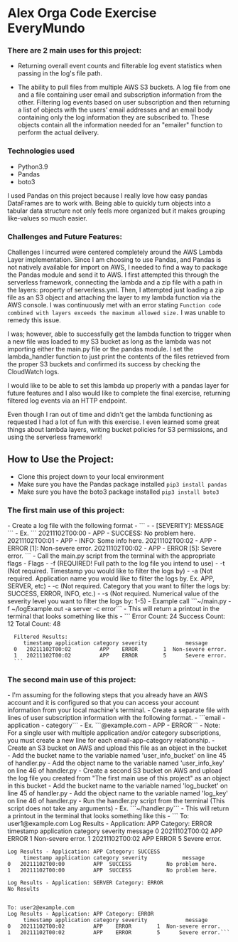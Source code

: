 <h1>Alex Orga Code Exercise EveryMundo</h1>

<h3>There are 2 main uses for this project:</h3>

- Returning overall event counts and filterable log event statistics when passing in the log's file path. 


- The ability to pull files from multiple AWS S3 buckets. A log file from one and a file containing user email and subscription information from the other. Filtering log events based on user subscription and then returning a list of objects with the users' email addresses and an email body containing only the log information they are subscribed to. These objects contain all the information needed for an "emailer" function to perform the actual delivery. 

<h3>Technologies used</h3>

- Python3.9
- Pandas
- boto3

I used Pandas on this project because I really love how easy pandas DataFrames are to work with. Being able to quickly turn objects into a tabular data structure not only feels more organized but it makes grouping like-values so much easier.

<h3>Challenges and Future Features:</h3>

Challenges I incurred were centered completely around the AWS Lambda Layer implementation. Since I am choosing to use Pandas, and Pandas is not natively available for import on AWS, I needed to find a way to package the Pandas module and send it to AWS. I first attempted this through the serverless framework, connecting the lambda and a zip file with a path in the layers: property of serverless.yml.  Then, I attempted just loading a zip file as an S3 object and attaching the layer to my lambda function via the AWS console. I was continuously met with an error stating ```Function code combined with layers exceeds the maximum allowed size.```  I was unable to remedy this issue.

I was; however, able to successfully get the lambda function to trigger when a new file was loaded to my S3 bucket as long as the lambda was not importing either the main.py file or the pandas module. I set the lambda_handler function to just print the contents of the files retrieved from the proper S3 buckets and confirmed its success by checking the CloudWatch logs.

I would like to be able to set this lambda up properly with a pandas layer for future features and I also would like to complete the final exercise, returning filtered log events via an HTTP endpoint.

Even though I ran out of time and didn't get the lambda functioning as requested I had a lot of fun with this exercise. I even learned some great things about lambda layers, writing bucket policies for S3 permissions, and using the serverless framework! 


<h2>How to Use the Project:</h2>

- Clone this project down to your local environment
- Make sure you have the Pandas package installed ```pip3 install pandas```
- Make sure you have the boto3 package installed ```pip3 install boto3```


<h3>The first main use of this project:</h3>
  - Create a log file with the following format
    - ```
      <TIMESTAMP> - <APPLICATION> - <CATEGORY>[SEVERITY]: MESSAGE
      ```
    - Ex. ```
    20211102T00:00 - APP - SUCCESS: No problem here.
    20211102T00:01 - APP - INFO: Some info here. 
    20211102T00:02 - APP - ERROR [1]: Non-severe
    error. 20211102T00:02 - APP - ERROR [5]: Severe
    error.
          ```
  - Call the main.py script from the terminal with the appropriate flags
    - Flags
      - -f (REQUIRED! Full path to the log file you intend to use)
      - -t (Not required. Timestamp you would like to filter the logs by)
      - -a (Not required. Application name you would like to filter the logs by. Ex. APP, SERVER, etc)
      - -c (Not required. Category that you want to filter the logs by: SUCCESS, ERROR, INFO, etc.)
      - -s (Not required. Numerical value of the severity level you want to filter the logs by: 1-5)
  - Example call ```~/main.py -f ~/logExample.out -a server -c error```
  - This will return a printout in the terminal that looks something like this
    - ```
      Error Count: 24
      Success Count: 12
      Total Count: 48

      Filtered Results:
         timestamp application category severity            message
      0   20211102T00:02         APP    ERROR        1  Non-severe error.
      1   20211102T00:02         APP    ERROR        5      Severe error.
      ```

<h3>The second main use of this project:</h3>
  - I'm assuming for the following steps that you already have an AWS account and it is configured so that you can access your account information from your local machine's terminal.
  - Create a separate file with lines of user subscription information with the following format.  
    - ```email - application - category```
    - Ex. ```<your_name>@example.com - APP - ERROR```
    - Note: For a single user with multiple application and/or category subscriptions, you must create a new line for each email-app-category relationship.
  - Create an S3 bucket on AWS and upload this file as an object in the bucket
    - Add the bucket name to the variable named 'user_info_bucket' on line 45 of handler.py
    - Add the object name to the variable named 'user_info_key' on line 46 of handler.py
  - Create a second S3 bucket on AWS and upload the log file you created from "The first main use of this project" as an object in this bucket
    - Add the bucket name to the variable named 'log_bucket' on line 45 of handler.py
    - Add the object name to the variable named 'log_key' on line 46 of handler.py
  - Run the handler.py script from the terminal (This script does not take any arguments)
  - Ex. ```~/handler.py```
  - This will return a printout in the terminal that looks something like this
  - ```
    To: user1@example.com
    Log Results - Application: APP Category: ERROR
         timestamp application category severity            message
    0   20211102T00:02         APP    ERROR        1  Non-severe error.
    1   20211102T00:02         APP    ERROR        5      Severe error.

    Log Results - Application: APP Category: SUCCESS
         timestamp application category severity           message
    0   20211102T00:00         APP  SUCCESS           No problem here.
    1   20211102T00:00         APP  SUCCESS           No problem here.

    Log Results - Application: SERVER Category: ERROR
    No Results


    To: user2@example.com
    Log Results - Application: APP Category: ERROR
         timestamp application category severity            message
    0   20211102T00:02         APP    ERROR        1  Non-severe error.
    1   20211102T00:02         APP    ERROR        5      Severe error.```

